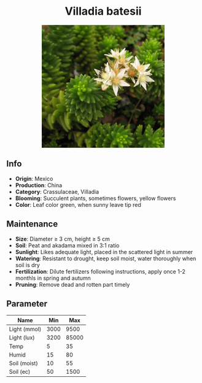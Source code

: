 <h1 align='center'>Villadia batesii</h1>
<p align="center">
    <img 
        align='center'
        width='320'
        src="../images/villadia batesii.png" 
        alt='Villadia batesii' />
</p>

## Info

 - **Origin**: Mexico
 - **Production**: China
 - **Category**: Crassulaceae, Villadia
 - **Blooming**: Succulent plants, sometimes flowers, yellow flowers
 - **Color**: Leaf color green, when sunny leave tip red

## Maintenance

 - **Size**: Diameter ≥ 3 cm, height ≥ 5 cm
 - **Soil**: Peat and akadama mixed in 3:1 ratio
 - **Sunlight**: Likes adequate light, placed in the scattered light in summer
 - **Watering**: Resistant to drought, keep soil moist, water thoroughly when soil is dry
 - **Fertilization**: Dilute fertilizers following instructions, apply once 1-2 monthls in spring and autumn
 - **Pruning**: Remove dead and rotten part timely

## Parameter

| Name         | Min  | Max   |
|--------------|------|-------|
| Light (mmol) | 3000 | 9500  |
| Light (lux)  | 3200 | 85000 |
| Temp         | 5    | 35    |
| Humid        | 15   | 80    |
| Soil (moist) | 10   | 55    |
| Soil (ec)    | 50  | 1500  |